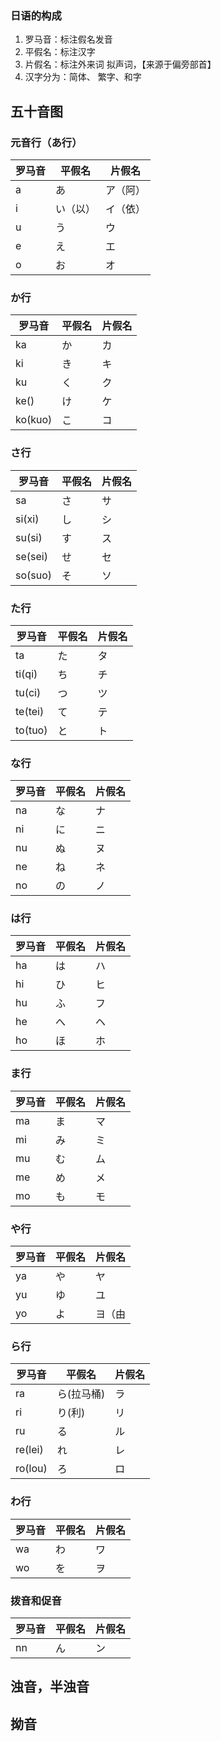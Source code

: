 ### 日语的构成

1. 罗马音：标注假名发音
2. 平假名：标注汉字
3. 片假名：标注外来词 拟声词，【来源于偏旁部首】
4. 汉字分为：简体、 繁字、和字

## 五十音图

### 元音行（あ行）

| 罗马音 | 平假名 | 片假名 |
|  ---- | ----  |----   |
|  a    | あ    | ア（阿）|
|  i    | い（以）| イ（依）|
|  u    | う    | ウ  |
|  e    | え    | エ  |
|  o    | お    | オ  |

### か行

| 罗马音 | 平假名 | 片假名 |
|  ---- | ----  |----   |
|  ka   | か    |  カ   |
|  ki   | き    |  キ   |
|  ku   | く    | ク    |
|  ke()   | け    | ケ    |
|  ko(kuo)   | こ    | コ    |

### さ行

| 罗马音 | 平假名 | 片假名 |
|  ---- | ----  |----   |
| sa    | さ    |  サ   |
| si(xi)| し    |  シ   |
| su(si)| す    | ス    |
| se(sei)| せ    | セ    |
| so(suo)| そ    | ソ    |

### た行

| 罗马音 | 平假名 | 片假名 |
|  ---- | ----  |----   |
| ta    | た    |  タ   |
| ti(qi)| ち    |  チ   |
| tu(ci)| つ    | ツ    |
| te(tei)| て    | テ    |
| to(tuo) | と    | ト    |

### な行

| 罗马音 | 平假名 | 片假名 |
|  ---- | ----  |----   |
| na    | な    |  ナ   |
| ni    | に    |  ニ   |
| nu    | ぬ    |   ヌ  |
| ne    | ね    | ネ    |
| no    | の    | ノ    |

### は行

| 罗马音 | 平假名 | 片假名 |
|  ---- | ----  |----   |
| ha    | は    |  ハ   |
| hi    | ひ    |  ヒ   |
| hu    | ふ    |  フ   |
| he    | へ    |  ヘ   |
| ho    | ほ    | ホ    |

### ま行

| 罗马音 | 平假名 | 片假名 |
|  ---- | ----  |----   |
| ma    | ま    |  マ   |
| mi    | み    |  ミ   |
| mu    | む    |  ム   |
| me    | め    |  メ   |
| mo    | も    |  モ   |

### や行

| 罗马音 | 平假名 | 片假名 |
|  ---- | ----  |----   |
| ya    | や    |  ヤ   |
| yu    | ゆ    |  ユ   |
| yo    | よ    | ヨ（由 |

### ら行

| 罗马音 | 平假名 | 片假名 |
|  ---- | ----  |----   |
| ra    | ら(拉马桶)|  ラ   |
| ri    | り(利)    |  リ   |
| ru    | る    |  ル   |
| re(lei)| れ    |  レ   |
| ro(lou)| ろ    |  ロ   |

### わ行

| 罗马音 | 平假名 | 片假名 |
|  ---- | ----  |----   |
| wa    | わ    |  ワ   |
| wo    | を    | ヲ    |

### 拨音和促音

| 罗马音 | 平假名 | 片假名 |
|  ---- | ----  |----   |
| nn    | ん    |  ン   |

## 浊音，半浊音

## 拗音